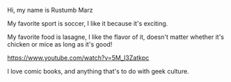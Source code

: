 Hi, my name is Rustumb Marz

My favorite sport is soccer, I like it because it's exciting.

My favorite food is lasagne, I like the flavor of it, doesn't matter whether it's chicken or mice as long as it's good!

https://www.youtube.com/watch?v=5M_I3Zatkpc

I love comic books, and anything that's to do with geek culture. 